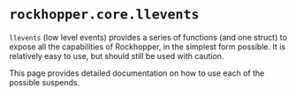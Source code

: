 # `rockhopper.core.llevents`

`llevents` (low level events) provides a series of functions (and one struct) to expose all the capabilities of
Rockhopper, in the simplest form possible.
It is relatively easy to use, but should still be used with caution.

This page provides detailed documentation on how to use each of the possible suspends.
